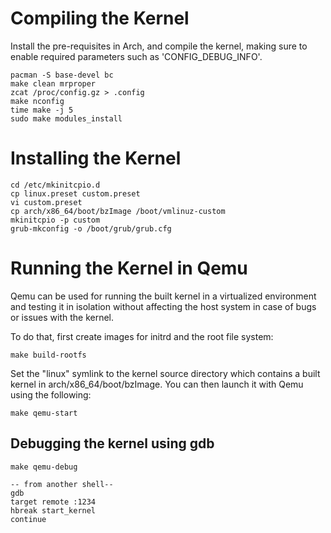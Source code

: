 # Compiling the Kernel

Install the pre-requisites in Arch, and compile the kernel, making sure to enable
required parameters such as 'CONFIG_DEBUG_INFO'.

```
pacman -S base-devel bc
make clean mrproper
zcat /proc/config.gz > .config
make nconfig
time make -j 5
sudo make modules_install
```

# Installing the Kernel

```
cd /etc/mkinitcpio.d
cp linux.preset custom.preset
vi custom.preset
cp arch/x86_64/boot/bzImage /boot/vmlinuz-custom
mkinitcpio -p custom
grub-mkconfig -o /boot/grub/grub.cfg
```

# Running the Kernel in Qemu

Qemu can be used for running the built kernel in a virtualized environment
and testing it in isolation without affecting the host
system in case of bugs or issues with the kernel.

To do that, first create images for initrd and the root file system:

```
make build-rootfs
```

Set the "linux" symlink to the kernel source directory which contains a
built kernel in arch/x86_64/boot/bzImage. You can then launch it with Qemu
using the following:

```
make qemu-start
```

## Debugging the kernel using gdb

```
make qemu-debug

-- from another shell--
gdb
target remote :1234
hbreak start_kernel
continue
```
